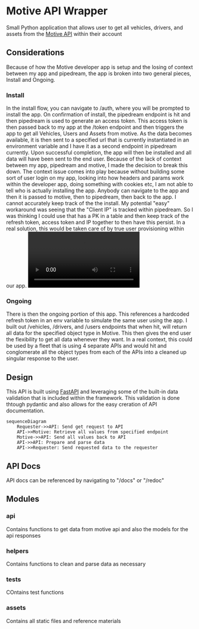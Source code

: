 # Motive API Wrapper
Small Python application that allows user to get all vehicles, drivers, and assets from the [Motive API](https://developer.gomotive.com/reference/introduction) within their account

## Considerations
Because of how the Motive developer app is setup and the losing of context between my app and pipedream, the app is broken into two general pieces, Install and Ongoing. 
### Install
In the install flow, you can navigate to /auth, where you will be prompted to install the app. On confirmation of install, the pipedream endpoint is hit and then pipedream is used to generate an access token. This access token is then passed back to my app at the /token endpoint and then triggers the app to get all Vehicles, Users and Assets from motive. As the data becomes available, it is then sent to a specified url that is currently instantiated in an environment variable and I have it as a second endpoint in pipedream currently. Upon successful completion, the app will then be installed and all data will have been sent to the end user. Because of the lack of context between my app, pipedream and motive, I made the decision to break this down. The context issue comes into play because without building some sort of user login on my app, looking into how headers and params work within the developer app, doing something with cookies etc, I am not able to tell who is actually installing the app. Anybody can navigate to the app and then it is passed to motive, then to pipedream, then back to the app. I cannot accurately keep track of the the install. My potential "easy" workaround was seeing that the "Client IP" is tracked within pipedream. So I was thinking I could use that has a PK in a table and then keep track of the refresh token, access token and IP together to then have this persist. In a real solution, this would be taken care of by true user provisioning within our app.
![video](/assets/install.mp4)

### Ongoing
There is then the ongoing portion of this app. This references a hardcoded refresh token in an env variable to simulate the same user using the app. I built out /vehicles, /drivers, and /users endpoints that when hit, will return all data for the specified object type in Motive. This then gives the end user the flexibility to get all data whenever they want. In a real context, this could be used by a fleet that is using 4 separate APIs and would hit and conglomerate all the object types from each of the APIs into a cleaned up singular response to the user.


## Design
This API is built using [FastAPI](https://fastapi.tiangolo.com) and leveraging some of the built-in data validation that is included within the framework. This validation is done thtough pydantic and also allows for the easy creration of API documentation.
``` mermaid
sequenceDiagram
    Requester->>API: Send get request to API
    API->>Motive: Retrieve all values from specified endpoint
    Motive->>API: Send all values back to API
    API->>API: Prepare and parse data
    API->>Requester: Send requested data to the requester
```

## API Docs
API docs can be referenced by navigating to "/docs" or "/redoc"

## Modules
### api
Contains functions to get data from motive api and also the models for the api responses
### helpers
Contains functions to clean and parse data as necessary
### tests
COntains test functions
### assets
Contains all static files and reference materials